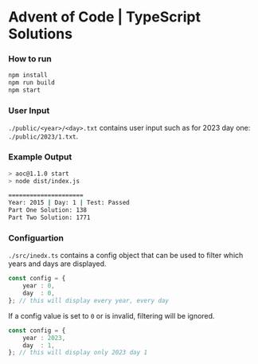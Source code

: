 # Advent of Code | TypeScript Solutions

### How to run

```bash
npm install
npm run build
npm start
```

### User Input
`./public/<year>/<day>.txt` contains user input such as for 2023 day one: `./public/2023/1.txt`.

### Example Output
```bash
> aoc@1.1.0 start            
> node dist/index.js

=====================
Year: 2015 | Day: 1 | Test: Passed
Part One Solution: 138            
Part Two Solution: 1771   
```

### Configuartion
`./src/inedx.ts` contains a config object that can be used to filter which years and days are displayed.
```typescript
const config = {
    year : 0,
    day  : 0,
}; // this will display every year, every day
```

If a config value is set to `0` or is invalid, filtering will be ignored.  

```typescript
const config = {
    year : 2023,
    day  : 1,
}; // this will display only 2023 day 1 
```



